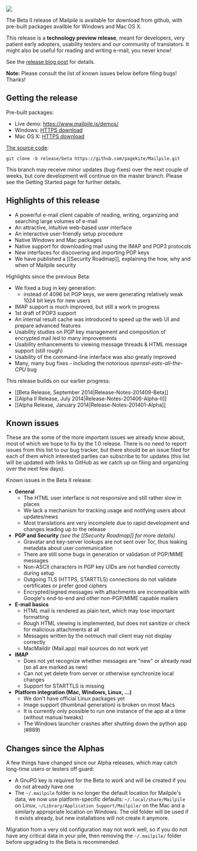 ![](https://www.mailpile.is/img/logo-275x200.png)

The Beta II release of Mailpile is available for download from github, with pre-built packages availble for Windows and Mac OS X.

This release is a **technology preview release**, meant for developers, very patient early adopters, usability testers and our community of translators. It might also be useful for reading and writing e-mail, you never know!

See the [release blog post]() for details.

**Note:** Please consult the list of known issues below before filing bugs! Thanks!

## Getting the release

Pre-built packages:

* Live demo: <https://www.mailpile.is/demos/>
* Windows: [HTTPS download](https://www.mailpile.is/files/releases/Mailpile-Installer-Beta-II.exe)
* Mac OS X: [HTTPS download](https://www.mailpile.is/files/releases/Mailpile-Installer-Beta-II.dmg)

[The source code](https://github.com/pagekite/Mailpile):

    git clone -b release/beta https://github.com/pagekite/Mailpile.git

This branch may receive minor updates (bug-fixes) over the next couple of weeks, but core development will continue on the master branch. Please see the Getting Started page for further details.

## Highlights of this release

* A powerful e-mail client capable of reading, writing, organizing and searching large volumes of e-mail
* An attractive, intuitive web-based user interface
* An interactive user-friendly setup procedure
* Native Windows and Mac packages
* Native support for downloading mail using the IMAP and POP3 protocols
* New interfaces for discovering and importing PGP keys
* We have published a [[Security Roadmap]], explaining the how, why and when of Mailpile security

Highlights since the previous Beta:

* We fixed a bug in key generation:
     * instead of 4096 bit PGP keys, we were generating relatively weak 1024 bit keys for new users
* IMAP support is much improved, but still a work in progress
* 1st draft of POP3 support
* An internal result cache was introduced to speed up the web UI and prepare advanced features
* Usability studies on PGP key management and composition of encrypted mail led to many improvements
* Usability enhancements to viewing message threads & HTML message support (still rough)
* Usability of the command-line interface was also greatly improved
* Many, many bug fixes - including the notorious *openssl-eats-all-the-CPU* bug

This release builds on our earlier progress:

* [[Beta Release, September 2014|Release-Notes-201409-Beta]]
* [[Alpha II Release, July 2014|Release-Notes-201406-Alpha-II]]
* [[Alpha Release, January 2014|Release-Notes-201401-Alpha]]

## Known issues

These are the some of the more important issues we already know about, most of which we hope to fix by the 1.0 release. There is no need to report issues from this list to our bug tracker, but there should be an issue filed for each of them which interested parties can subscribe to for updates (this list will be updated with links to GitHub as we catch up on filing and organizing over the next few days).

Known issues in the Beta II release:

* **General**
   * The HTML user interface is not responsive and still rather slow in places
   * We lack a mechanism for tracking usage and notifying users about updates/news
   * Most translations are very incomplete due to rapid development and changes leading up to the release
* **PGP and Security**   *(see the [[Security Roadmap]] for more details)*
   * Gravatar and key-server lookups are not sent over Tor, thus leaking metadata about user communication
   * There are still some bugs in generation or validation of PGP/MIME messages
   * Non-ASCII characters in PGP key UIDs are not handled correctly during setup
   * Outgoing TLS (HTTPS, STARTTLS) connections do not validate certificates or prefer good ciphers
   * Encrypted/signed messages with attachments are incompatible with Google's end-to-end and other non-PGP/MIME capable mailers
* **E-mail basics**
   * HTML mail is rendered as plain text, which may lose important formatting
   * Rough HTML viewing is implemented, but does not sanitize or check for malicious attachments at all
   * Messages written by the notmuch mail client may not display correctly
   * MacMaildir (Mail.app) mail sources do not work yet
* **IMAP**
   * Does not yet recognize whether messages are "new" or already read (so all are marked as new)
   * Can not yet delete from server or otherwise synchronize local changes
   * Support for STARTTLS is missing
* **Platform integration (Mac, Windows, Linux, ...)**
   * We don't have official Linux packages yet
   * Image support (thumbnail generation) is broken on most Macs
   * It is currently only possible to run one instance of the app at a time (without manual tweaks)
   * The Windows launcher crashes after shutting down the python app (#889)


## Changes since the Alphas

A few things have changed since our Alpha releases, which may catch long-time users or testers off guard:

* A GnuPG key is required for the Beta to work and will be created if you do not already have one
* The `~/.mailpile` folder is no longer the default location for Mailpile's data, we now use platform-specific defaults: `~/.local/share/Mailpile` on Linux, `~/Library/Application Support/Mailpile/` on the Mac and a similarly appropriate location on Windows. The old folder will be used if it exists already, but new installations will not create it anymore.

Migration from a very old configuration may not work well, so if you do not have any critical data in your pile, then removing the `~/.mailpile/` folder before upgrading to the Beta is recommended.